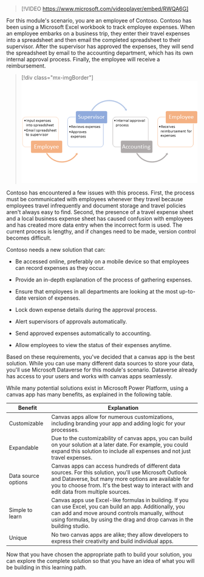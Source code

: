 > [!VIDEO https://www.microsoft.com/videoplayer/embed/RWQA6G]

For this module's scenario, you are an employee of Contoso. Contoso has been using a Microsoft Excel workbook to track employee expenses. When an employee embarks on a business trip, they enter their travel expenses into a spreadsheet and then email the completed spreadsheet to their supervisor. After the supervisor has approved the expenses, they will send the spreadsheet by email to the accounting department, which has its own internal approval process. Finally, the employee will receive a reimbursement.

> [!div class="mx-imgBorder"]
> [![Diagram of an employee expense reimbursement process.](../media/expense-process.png)](../media/expense-process.png#lightbox)

Contoso has encountered a few issues with this process. First, the process must be communicated with employees whenever they travel because employees travel infrequently and document storage and travel policies aren't always easy to find. Second, the presence of a travel expense sheet and a local business expense sheet has caused confusion with employees and has created more data entry when the incorrect form is used. The current process is lengthy, and if changes need to be made, version control becomes difficult.

Contoso needs a new solution that can:

-   Be accessed online, preferably on a mobile device so that employees can record expenses as they occur.

-   Provide an in-depth explanation of the process of gathering expenses.

-   Ensure that employees in all departments are looking at the most up-to-date version of expenses.

-   Lock down expense details during the approval process.

-   Alert supervisors of approvals automatically.

-   Send approved expenses automatically to accounting.

-   Allow employees to view the status of their expenses anytime.

Based on these requirements, you've decided that a canvas app is the best solution. While you can use many different data sources to store your data, you'll use Microsoft Dataverse for this module's scenario. Dataverse already has access to your users and works with canvas apps seamlessly.

While many potential solutions exist in Microsoft Power Platform, using a canvas app has many benefits, as explained in the following table.

|     Benefit                  |     Explanation                                                                                                                                                                                                                                                                 |
|------------------------------|---------------------------------------------------------------------------------------------------------------------------------------------------------------------------------------------------------------------------------------------------------------------------------|
|     Customizable             |     Canvas   apps allow for numerous customizations, including branding your app and adding   logic for your processes.                                                                                                                                                            |
|     Expandable               |     Due   to the customizability of canvas apps, you can build on your solution   at a later date. For example, you could expand this solution to include all   expenses and not just travel expenses.                                                                   |
|     Data source   options    |     Canvas apps can access hundreds of different   data sources. For this solution, you'll use Microsoft Outlook and Dataverse, but many more options are available for you to choose from. It's the best way to interact with and   edit data from multiple sources.                                 |
|     Simple   to learn          |     Canvas   apps use Excel-like formulas in building. If you can use Excel, you   can build an app. Additionally, you can add and move around controls manually, without using formulas, by using the drag and drop canvas in   the building studio.    |
|     Unique                   |     No   two canvas apps are alike; they allow developers to   express their creativity and build individual apps.                                                                                                                                        |

Now that you have chosen the appropriate path to build your solution, you can explore the complete solution so that you have an idea of what you will be building in this learning path.
